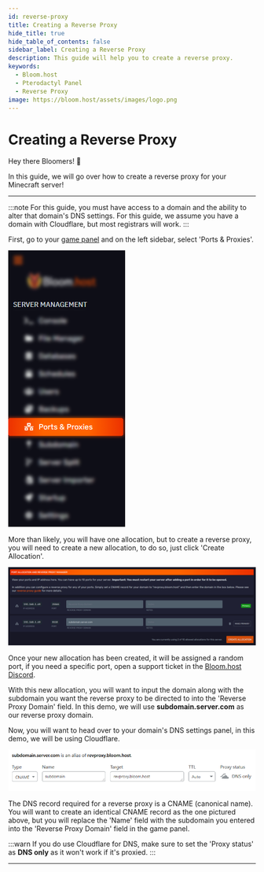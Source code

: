 ```yaml
---
id: reverse-proxy
title: Creating a Reverse Proxy
hide_title: true
hide_table_of_contents: false
sidebar_label: Creating a Reverse Proxy
description: This guide will help you to create a reverse proxy.
keywords:
  - Bloom.host
  - Pterodactyl Panel
  - Reverse Proxy
image: https://bloom.host/assets/images/logo.png
---
```

# Creating a Reverse Proxy

Hey there Bloomers! 👋

In this guide, we will go over how to create a reverse proxy for your Minecraft server!

---

:::note
For this guide, you must have access to a domain and the ability to alter that domain's DNS settings. For this guide, we assume you have a domain with Cloudflare, but most registrars will work.
:::

First, go to your [game panel](https://mc.bloom.host/) and on the left sidebar, select 'Ports & Proxies'.


![Bloom.host Ports & Allocations](../static/img/reverse-proxy/reverse-proxy2.png)

More than likely, you will have one allocation, but to create a reverse proxy, you will need to create a new allocation, to do so, just click 'Create Allocation'.

![Bloom.host Ports & Allocations](../static/img/reverse-proxy/reverse-proxy3.png)

Once your new allocation has been created, it will be assigned a random port, if you need a specific port, open a support ticket in the [Bloom.host Discord](https://discord.com/invite/bloom).

With this new allocation, you will want to input the domain along with the subdomain you want the reverse proxy to be directed to into the 'Reverse Proxy Domain' field. In this demo, we will use **subdomain.server.com** as our reverse proxy domain.

Now, you will want to head over to your domain's DNS settings panel, in this demo, we will be using Cloudflare.

![Bloom.host Ports & Allocations](../static/img/reverse-proxy/reverse-proxy1.png)

The DNS record required for a reverse proxy is a CNAME (canonical name). You will want to create an identical CNAME record as the one pictured above, but you will replace the 'Name' field with the subdomain you entered into the 'Reverse Proxy Domain' field in the game panel.

:::warn
If you do use Cloudflare for DNS, make sure to set the 'Proxy status' as **DNS only** as it won't work if it's proxied.
:::

---
